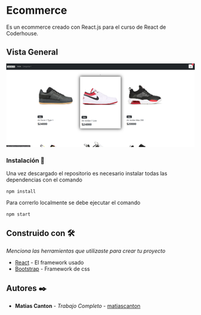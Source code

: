 # Ecommerce

Es un ecommerce creado con React.js para el curso de React de Coderhouse.

## Vista General

![Screenshot](/public/CapturaListado.PNG?raw=true "Optional Title")


### Instalación 🔧

Una vez descargado el repositorio es necesario instalar todas las dependencias con el comando
```
npm install
```
Para correrlo localmente se debe ejecutar el comando

```
npm start
```

## Construido con 🛠️

_Menciona las herramientas que utilizaste para crear tu proyecto_

* [React](https://es.reactjs.org/) - El framework usado
* [Bootstrap](https://getbootstrap.com/docs/5.0/getting-started/introduction/) - Framework de css


## Autores ✒️

* **Matias Canton** - *Trabajo Completo* - [matiascanton](https://github.com/matiascanton)
